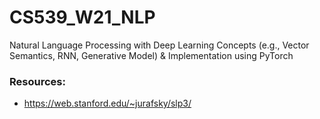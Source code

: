 # CS539_W21_NLP
Natural Language Processing with Deep Learning Concepts (e.g., Vector Semantics, RNN, Generative Model) &amp; Implementation using PyTorch

### Resources: 
- https://web.stanford.edu/~jurafsky/slp3/
